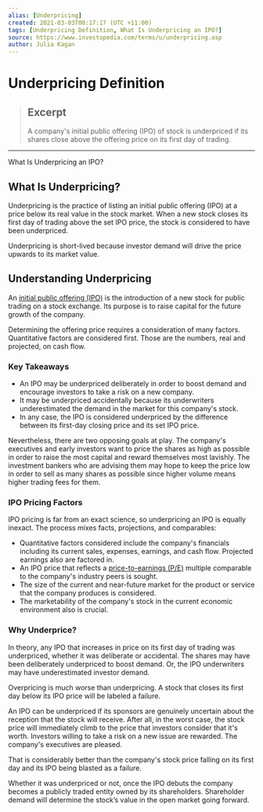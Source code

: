 ```yaml
---
alias: [Underpricing]
created: 2021-03-03T00:17:17 (UTC +11:00)
tags: [Underpricing Definition, What Is Underpricing an IPO?]
source: https://www.investopedia.com/terms/u/underpricing.asp
author: Julia Kagan
---
```


# Underpricing Definition

> ## Excerpt
> A company's initial public offering (IPO) of stock is underpriced if its shares close above the offering price on its first day of trading.

---

What Is Underpricing an IPO?
## What Is Underpricing?

Underpricing is the practice of listing an initial public offering (IPO) at a price below its real value in the stock market. When a new stock closes its first day of trading above the set IPO price, the stock is considered to have been underpriced.

Underpricing is short-lived because investor demand will drive the price upwards to its market value.

## Understanding Underpricing

An [initial public offering (IPO)](https://www.investopedia.com/terms/i/ipo.asp) is the introduction of a new stock for public trading on a stock exchange. Its purpose is to raise capital for the future growth of the company. 

Determining the offering price requires a consideration of many factors. Quantitative factors are considered first. Those are the numbers, real and projected, on cash flow.

### Key Takeaways

-   An IPO may be underpriced deliberately in order to boost demand and encourage investors to take a risk on a new company.
-   It may be underpriced accidentally because its underwriters underestimated the demand in the market for this company's stock.
-   In any case, the IPO is considered underpriced by the difference between its first-day closing price and its set IPO price.

Nevertheless, there are two opposing goals at play. The company's executives and early investors want to price the shares as high as possible in order to raise the most capital and reward themselves most lavishly. The investment bankers who are advising them may hope to keep the price low in order to sell as many shares as possible since higher volume means higher trading fees for them.

### IPO Pricing Factors

IPO pricing is far from an exact science, so underpricing an IPO is equally inexact. The process mixes facts, projections, and comparables:

-   Quantitative factors considered include the company's financials including its current sales, expenses, earnings, and cash flow. Projected earnings also are factored in.
-   An IPO price that reflects a [price-to-earnings (P/E)](https://www.investopedia.com/terms/p/price-earningsratio.asp) multiple comparable to the company's industry peers is sought.
-   The size of the current and near-future market for the product or service that the company produces is considered.
-   The marketability of the company's stock in the current economic environment also is crucial.

### Why Underprice?

In theory, any IPO that increases in price on its first day of trading was underpriced, whether it was deliberate or accidental. The shares may have been deliberately underpriced to boost demand. Or, the IPO underwriters may have underestimated investor demand.

Overpricing is much worse than underpricing. A stock that closes its first day below its IPO price will be labeled a failure.

An IPO can be underpriced if its sponsors are genuinely uncertain about the reception that the stock will receive. After all, in the worst case, the stock price will immediately climb to the price that investors consider that it's worth. Investors willing to take a risk on a new issue are rewarded. The company's executives are pleased.

That is considerably better than the company's stock price falling on its first day and its IPO being blasted as a failure.

Whether it was underpriced or not, once the IPO debuts the company becomes a publicly traded entity owned by its shareholders. Shareholder demand will determine the stock’s value in the open market going forward.
